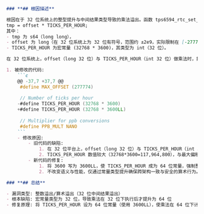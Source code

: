 ```markdown
### **## 根因描述**

根因在于 32 位系统上的整型提升与中间结果类型导致的乘法溢出。函数 tps6594_rtc_set_offset() 中有如下计算：
tmp = offset * TICKS_PER_HOUR;
其中：
- tmp 为 s64（long long），
- offset 为 long（在 32 位系统上为 32 位有符号，范围约 ±2e9，实际限制在 [-277774, 277774]），
- TICKS_PER_HOUR 为宏常量 (32768 * 3600)，其类型为 int（32 位）。

在 32 位系统上，offset（long 32 位）与 TICKS_PER_HOUR（int 32 位）做乘法时，按照 C 的常规算术转换，运算以 32 位整型进行。虽然结果随后赋给 s64，但中间的 32 位乘法已发生溢出，造成错误结果。应将 TICKS_PER_HOUR 设为 64 位常量，强制整个乘法在 64 位下进行，避免溢出。

1. 被修改的代码:
    ```c
    @@ -37,7 +37,7 @@
     #define MAX_OFFSET (277774)
     
     // Number of ticks per hour
    -#define TICKS_PER_HOUR (32768 * 3600)
    +#define TICKS_PER_HOUR (32768 * 3600LL)
     
     // Multiplier for ppb conversions
     #define PPB_MULT NANO
    ```
    - 修改原因:
        - 旧代码的缺陷:
            1. 在 32 位平台上，offset（long 32 位）与 TICKS_PER_HOUR（int 32 位）相乘以 32 位执行，乘法中间结果溢出后再赋值给 s64，已为时已晚。
            2. TICKS_PER_HOUR 数值较大（32768*3600=117,964,800），与最大偏移量相乘需要 64 位宽度才不溢出。
        - 新代码的修复:
            1. 将 3600 写为 3600LL，使 TICKS_PER_HOUR 成为 64 位常量，强制整个乘法以 64 位进行，避免中间结果溢出。
            2. 不改变语义与性能，仅通过常量类型提升确保跨架构一致与安全的算术行为。

### **## 总结**

- 漏洞类型: 整数溢出/算术溢出（32 位中间结果溢出）
- 根本缺陷: 宏常量类型为 32 位，导致乘法在 32 位下执行后才提升为 64 位
- 修复原理: 将 TICKS_PER_HOUR 设为 64 位常量（使用 3600LL），使乘法在 64 位下计算，避免中间结果溢出
```